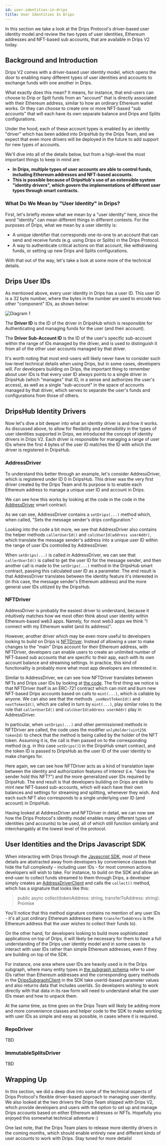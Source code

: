 ```yaml
---
id: user-identities-in-drips
title: User Identities In Drips
---
```


In this section we take a look at the Drips Protocol's driver-based user identity model and review the two types of user identities, Ethereum addresses and NFT-based sub accounts, that are available in Drips V2 today.

## Background and Introduction

Drips V2 comes with a driver-based user identity model, which opens the door to enabling many different types of user identities and accounts to exchange funds with one another in Drips.

What exactly does this mean? It means, for instance, that end-users can choose to Drip or Split funds from an "account" that is directly associated with their Ethereum address, similar to how an ordinary Ethereum wallet works. Or they can choose to create one or more NFT-based "sub accounts" that will each have its own separate balance and Drips and Splits configurations.

Under the hood, each of these account types is enabled by an identity "driver" which has been added into DripsHub by the Drips Team, and we expect that even more drivers will be deployed in the future to add support for new types of accounts.

We'll dive into all of the details below, but from a high-level the most important things to keep in mind are:

- **In Drips, multiple types of user accounts are able to control funds, including Ethereum addresses and NFT-based accounts.**
- **This is possible because of DripsHub's use of an extensible system "identity drivers", which govern the implementations of different user types through smart contracts.**

### What Do We Mean by "User Identity" in Drips?

First, let's briefly review what we mean by a "user identity" here, since the word "identity" can mean
different things in different contexts. For the purposes of Drips, what we mean by a user identity is:

- A unique identifier that corresponds one-to-one to an account that can send and receive funds (e.g. using Drips or Splits) in the Drips Protocol.
- A way to authenticate critical actions on that account, like withdrawing funds, or setting up new Drips and Splits configurations.

With that out of the way, let's take a look at some more of the technical details.

## Drips User IDs

As mentioned above, every user identity in Drips has a user ID. This user ID is a 32 byte number, where the bytes in the number are used to encode two other "component" IDs, as shown below:

![Diagram 1][u1]

The **Driver ID** is the ID of the driver in DripsHub which is responsible for Authenticating and managing funds for the user (and their account).

The **Driver Sub-Account ID** is the ID of the user's specific sub-account within the range of IDs managed by the driver, and is used to distinguish it from all of the other user accounts managed by that driver.

It's worth noting that most end-users will likely never have to consider such low-level technical details when using Drips, but in some cases, developers will. For developers building on Drips, the important thing to remember about user IDs is that every user ID always points to a single driver in DripsHub (which "manages" that ID, in a sense and authorizes the user's access), as well as a single "sub-account" in the space of accounts managed by that driver, which serves to separate the user's funds and configurations from those of others.

## DripsHub Identity Drivers

Now let's dive a bit deeper into what an identity driver is and how it works. As discussed above, to allow for flexibility and extensibility in the types of user identities supported in Drips, we introduced the concept of identity drivers in Drips V2. Each driver is responsible for managing a range of user IDs where the first 4 bytes of the user ID matches the ID with which the driver is registered in DripsHub.

### AddressDriver

To understand this better through an example, let's consider AddressDriver, which is registered under ID 0 in DripsHub. This driver was the very first driver created by the Drips Team and its purpose is to enable each Ethereum address to manage a unique user ID and account in Drips.

We can see how this works by looking at the code in the code in the <a href="https://github.com/radicle-dev/drips-contracts/blob/master/src/AddressDriver.sol" target="_blank">AddressDriver</a> smart contract.

As we can see, AddressDriver contains a `setDrips(...)` method which, when called, "Sets the message sender's drips configuration." 

Looking into the code a bit more, we see that AddressDriver also contains the helper methods `callerUserId()` and `calcUserId(address userAddr)`, which translate the message sender's address into a unique user ID within the range of user IDs controlled by AddressDriver.

When `setDrips(...)` is called in AddressDriver, we can see that `callerUserId()` is called to get the user ID for the message sender, and then another call is made to the `setDrips(...)` method in the DripsHub smart contract, passing this calculated user ID as a parameter. The end result is that AddressDriver
translates between the identity feature it's interested in (in this case, the message sender's Ethereum address) and the more general user IDs utilized by
the DripsHub.

### NFTDriver

AddressDriver is probably the easiest driver to understand, because it intuitively matches how we most often think about user identity within Ethereum-based web3 apps. Namely, for most web3 apps we think "I connect with my Ethereum wallet (and its address)". 

However, another driver which may be even more useful to developers looking to build on Drips is <a href="https://github.com/radicle-dev/drips-contracts/blob/master/src/NFTDriver.sol" target="_blank">NFTDriver</a>. Instead of allowing a user to make changes to the "main" Drips account for
their Ethereum address, with NFTDriver, developers can enable users to create an unlimited number of NFT-based sub accounts that are specific to their app, each with its own account balance and streaming settings. In practice, this kind of functionality is probably more what most app developers are interested in.

Similar to AddressDriver, we can see how NFTDriver translates between NFTs and Drips user IDs by looking at <a href="https://github.com/radicle-dev/drips-contracts/blob/master/src/NFTDriver.sol" target="_blank">the code</a>. The first thing we notice is that
NFTDriver itself is an ERC-721 contract which can mint and burn new NFT-based Drips accounts based on calls to `mint(...)`, which is callable by anyone.
We can also see that the methods `_useNextTokenId()` and `nextTokenId()`, which are called in turn by `mint(...)`, play similar roles to the role that `callerUserId()` and `calcUserId(address userAddr)` play in AddressDriver.

In particular, when `setDrips(...)` and other permissioned methods in NFTDriver are called, the code uses the modifier `onlyHolder(uint256 tokenId)` to check that the
method is being called by the holder of the NFT token. Assuming it is, the call is then passed on to the corresponding method (e.g. in this case `setDrips()`) in the DripsHub smart contract, and the token ID is passed to DripsHub as the user ID of the user identity to make changes for.

Here again, we can see how NFTDriver acts as a kind of translation layer between the identity and authorization features of interest (i.e. "does the sender hold this NFT?") and the more generalized user IDs required by DripsHub. The end result is that developers building on Drips are able to mint new
NFT-based sub-accounts, which will each have their own balances and settings for streaming and splitting, whenever they wish. And each such NFT also corresponds to a single underlying user ID (and account) in DripsHub.

Having looked at AddressDriver and NFTDriver in detail, we can now see how the Drips Protocol's identity model enables many different types of identities (and accounts) to be used, all of which still function similarly and interchangably at the lowest level of the protocol.

## User Identities and the Drips Javascript SDK

When interacting with Drips through the <a href="/docs/js-sdk/drips-sdk" target="_blank">Javascript SDK</a>, most of these details are abstracted away from developers by convenience classes that hide the full complexity - including user IDs - for most common actions developers will wish to take. For instance, to build on the SDK and allow an end-user to collect funds streamed to them through Drips, a developer simply creates an [AddressDriverClient][ad] and calls the `collect()` method, which has a signature that looks like this:

> public async collect(tokenAddress: string, transferToAddress: string): Promise<ContractTransaction>

You'll notice that this method signature contains no mention of any user IDs - it's all just ordinary Ethereum addresses (here `transferToAddress` is the Ethereum address that the user wishes to collect their funds to).

On the other hand, for developers looking to build more sophisticated applications on top of Drips, it will likely be necessary for them to have a full understanding
of the Drips user identity model and in some cases to interact with user IDs rather than simple Ethereum addresses, even if they are building on top of the SDK. 

For instance,
one area where user IDs are heavily used is in the Drips subgraph, where many entity types in <a href="https://github.com/radicle-dev/drips-subgraph/blob/v2/schema.graphql" target="_blank">the subgraph schema</a> refer to user IDs rather than Ethereum addresses and the
corresponding query methods in the [DripsSubgraphClient][ds] in the SDK take userId-based parameter values and also returns data that includes userIds. So
developers wishing to work directly with that data in its raw form will need to understand what the user IDs mean and how to unpack them.

At the same time, as time goes on the Drips Team will likely be adding more and more convenience classes and helper code to the SDK to make working with
user IDs as simple and easy as possible, in cases where it is required.

### RepoDriver

TBD

### ImmutableSplitsDriver

TBD

## Wrapping Up

In this section, we did a deep dive into some of the technical aspects of Drips Protocol's flexible driver-based approach to managing user identity. We also looked at the two
drivers the Drips Team shipped with Drips V2, which provide developers and users with the option to set up and manage Drips accounts based on either Ethereum addresses or NFTs. Hopefully you enjoyed this somewhat technical adventure :)

One last note, that the Drips Team plans to release more identity drivers in the coming months, which should enable entirely new and different kinds of user accounts to work with Drips. Stay tuned for more details!


[ad]: https://github.com/radicle-dev/drips-js-sdk/blob/v2/src/AddressDriver/AddressDriverClient.ts
[ds]: https://github.com/radicle-dev/drips-js-sdk/blob/v2/src/DripsSubgraph/DripsSubgraphClient.ts
[u1]: /img/drips_user_identity-1.png
